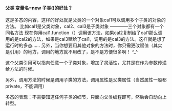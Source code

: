 #### 父类 变量名=new 子类()的好处？

这是多态的内容，这样的好处就是父类的一个对象cal1可以调用多个子类的对象的方法。
比如cal1是父类对象，cal2、cal3是子类对象 ————三个对象都有一个同名方法
现在你用cal1.function（）调用该方法，如果cal2复制给了cal1那么调用的是cal2的方法，如果是cal3赋给了cal1，调用的是cal3的方法。这样就是想了运行时的多态……
另外，当你想要用其他对象的方法时，你只需更改赋值（其实是引用）的地方，调用的地方就不用改了，是不是方便很多啊！ ^_^



这个父类引用可以指向任意一个子类对象，增加了灵活性，尤其是在作为参数传递给方法的时候。

另外，调用方法的时候是调用子类的方法，调用属性是父类属性（当然属性一般都private，不能调用）

多态的表现：不需要知道任何子类的细节，只面向父类编程即可，然后会自动向上转型。